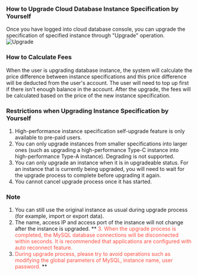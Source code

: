 ### How to Upgrade Cloud Database Instance Specification by Yourself
Once you have logged into cloud database console, you can upgrade the specification of specified instance through "Upgrade" operation.
![Upgrade][image-1]

### How to Calculate Fees
When the user is upgrading database instance, the system will calculate the price difference between instance specifications and this price difference will be deducted from the user's account. The user will need to top up first if there isn't enough balance in the account. After the upgrade, the fees will be calculated based on the price of the new instance specification.

### Restrictions when Upgrading Instance Specification by Yourself
1. High-performance instance specification self-upgrade feature is only available to pre-paid users.
2. You can only upgrade instances from smaller specifications into larger ones (such as upgrading a high-performance Type-C instance into high-performance Type-A instance). Degrading is not supported.
3. You can only upgrade an instance when it is in upgradeable status. For an instance that is currently being upgraded, you will need to wait for the upgrade process to complete before upgrading it again.
4. You cannot cancel upgrade process once it has started.

### Note
1. You can still use the original instance as usual during upgrade process (for example, import or export data).
2. The name, access IP and access port of the instance will not change after the instance is upgraded.
\*\* <font color="#FE4C40">3. When the upgrade process is completed, the MySQL database connections will be disconnected within seconds. It is recommended that applications are configured with auto reconnect feature.
4. During upgrade process, please try to avoid operations such as modifying the global parameters of MySQL, instance name, user password. </font> \*\*

[image-1]:	//mccdn.qcloud.com/static/img/d7b59861436817bcc9a0be795c49b1ec/image.png
